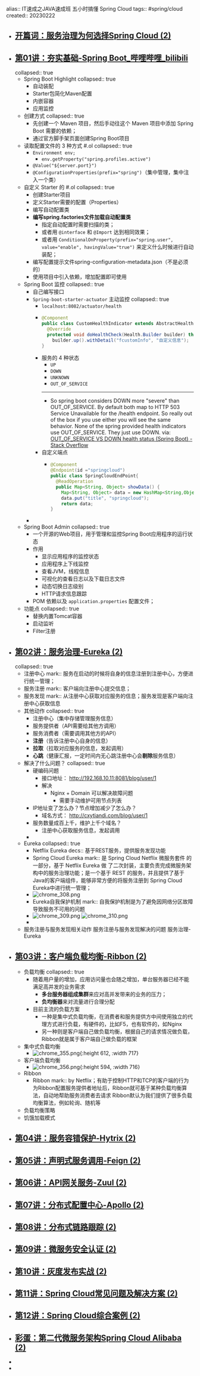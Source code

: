 alias:: IT速成之JAVA速成班 五小时搞懂 Spring Cloud
tags:: #spring/cloud 
created:: 20230222

- ## [开篇词：服务治理为何选择Spring Cloud (2)](https://www.bilibili.com/video/BV13a411e7h5?*p*=1)
- ## [第01讲：夯实基础-Spring Boot_哔哩哔哩_bilibili](https://www.bilibili.com/video/BV13a411e7h5/?p=2)
  collapsed:: true
  - Spring Boot Highlight
    collapsed:: true
    - 自动装配
    - Starter包简化Maven配置
    - 内嵌容器
    - 应用监控
  - 创建方式
    collapsed:: true
    - 先创建一个 Maven 项目，然后手动往这个 Maven 项目中添加 Spring Boot 需要的依赖；
    - 通过官方脚手架页面创建Spring Boot项目
  - 读取配置文件的 3 种方式 #.ol
    collapsed:: true
    - `Environment env;`
      - `env.getProperty("spring.profiles.active")`
    - `@Value("${server.port}")`
    - `@ConfigurationProperties(prefix="spring")`（集中管理，集中注入一个类）
  - 自定义 Starter 的 #.ol
    collapsed:: true
    - 创建Starter项目
    - 定义Starter需要的配置（Properties）
    - 编写自动配置类
    - **编写spring.factories文件加载自动配置类**
      - 指定自动配置时需要扫描的类；
      - 或者用 `@interface` 和 `@Import` 达到相同效果；
      - 或者用 `ConditionalOnProperty(prefix="spring.user", value="enable", havingValue="true")` 来定义什么时候进行自动装配；
    - 编写配置提示文件spring-configuration-metadata.json（不是必须的）
    - 使用项目中引入依赖，增加配置即可使用
  - Spring Boot 监控
    collapsed:: true
    - 自己编写接口
    - `Spring-boot-starter-actuator` 主动监控
      collapsed:: true
      - `localhost:8082/actuator/health`
      - ```java
        @Component
        public class CustomHealthIndicator extends AbstractHealthIndicator { 
          @Override
          protected void doHealthCheck(Health.Builder builder) throws Exception {
            builder.up().withDetail("fcustomInfo", "自定义信息");
        }
        ```
      - 服务的 4 种状态
        - `UP`
        - `DOWN`
        - `UNKNOWN`
        - `OUT_OF_SERVICE`
        - ---
        - So spring boot considers DOWN more "severe" than OUT_OF_SERVICE. By default both map to HTTP 503 Service Unavailable for the /health endpoint. So really out of the box if you use either you will see the same behavior. None of the spring provided health indicators use OUT_OF_SERVICE. They just use DOWN.
          via: [OUT_OF_SERVICE VS DOWN health status (Spring Boot) - Stack Overflow](https://stackoverflow.com/questions/29924786/out-of-service-vs-down-health-status-spring-boot)
      - 自定义端点
        - ```java
          @Component
          @Endpoint(id ="springcloud") 
          public class SpringCloudEndPoint{ 
            @ReadOperation
            public Map<String, Object> showData() {
              Map<String, Object> data = new HashMap<String,Object>();
              data.put("title", "springcloud");
              return data;
          }
          ```
    -
  - Spring Boot Admin
    collapsed:: true
    - 一个开源的Web项目，用于管理和监控Spring Boot应用程序的运行状态
    - 作用
      - 显示应用程序的监控状态
      - 应用程序上下线监控
      - 查看JVM，线程信息
      - 可视化的查看日志以及下载日志文件
      - 动态切换日志级别
      - HTTP请求信息跟踪
    - POM 依赖以及 `application.properties` 配置文件；
  - 功能点
    collapsed:: true
    - 替换内置Tomcat容器
    - 启动监听
    - Filter注册
- ## [第02讲：服务治理-Eureka (2)](https://www.bilibili.com/video/BV13a411e7h5?*p*=3)
  collapsed:: true
  - 注册中心
    mark:: 服务在启动的时候将自身的信息注册到注册中心，方便进行统一管理；
  - 服务注册
    mark:: 客户端向注册中心提交信息；
  - 服务发现
    mark:: 从注册中心获取对应服务的信息；服务发现是客户端向注册中心获取信息
  - 其他动作
    collapsed:: true
    - 注册中心（集中存储管理服务信息）
    - 服务提供者（API需要给其他方调用）
    - 服务消费者（需要调用其他方的API）
    - **注册**（告诉注册中心自身的信息）
    - **拉取**（拉取对应服务的信息，发起调用）
    - **心跳**（健康汇报，一定时间内无心跳注册中心会**剔除**服务信息）
  - 解决了什么问题？
    collapsed:: true
    - 硬编码问题
      - 接口地址： http://192.168.10.11:8081/blog/user/1
      - 解决
        - Nginx + Domain 可以解决故障问题
          - 需要手动维护可用节点列表
    - IP地址变了怎么办？节点增加减少了怎么办？
      - 域名方式： http://cxytiandi.com/blog/user/1
    - 服务数量成百上千，维护上千个域名？
      - 注册中心获取服务信息，发起调用
    -
  - Eureka
    collapsed:: true
    - Netflix Eureka
      decs:: 基于REST服务，提供服务发现功能
    - Spring Cloud Eureka
      mark:: 是 Spring Cloud Netflix 微服务套件 的一部分，基于 Netflix Eureka 做 了二次封装，主要负责完成微服务架构中的服务治理功能；是一个基于 REST 的服务，并且提供了基于Java的客户端组件，能够非常方便的将服务注册到 Spring Cloud Eureka中进行统一管理；
    - ![chrome_308.png](../assets/chrome_308_1677053666121_0.png)
    - Eureka自我保护机制
      mark:: 自我保护机制是为了避免因网络分区故障导致服务不可用的问题
    - ![chrome_309.png](../assets/chrome_309_1677054740861_0.png)
      ![chrome_310.png](../assets/chrome_310_1677054813358_0.png)
    -
  - 服务注册与服务发现相关动作
    服务注册与服务发现解决的问题
    服务治理-Eureka
- ## [第03讲：客户端负载均衡-Ribbon (2)](https://www.bilibili.com/video/BV13a411e7h5?*p*=4)
  - 负载均衡
    collapsed:: true
    - 随着用户量的增加，应用访问量也会随之增加，单台服务器已经不能满足高并发的业务需求
      - **多台服务器组成集群**来应对高并发带来的业务的压力；
      - **负均衡器**来对流量进行合理分配
    - 目前主流的负载方案
      - 一种是集中式负载均衡，在消费者和服务提供方中间使用独立的代理方式进行负载，有硬件的，比如F5，也有软件的，如Nginx
      - 另一种则是客户端自己做负载均衡，根据自己的请求情况做负载，Ribbon就是属于客户端自己做负载的框架
  - 集中式负载均衡
    - ![chrome_355.png](../assets/chrome_355_1679371658522_0.png){:height 612, :width 717}
  - 客户端负载均衡
    - ![chrome_356.png](../assets/chrome_356_1679371788888_0.png){:height 594, :width 716}
  - Ribbon
    - Ribbon
      mark:: by Netflix；有助于控制HTTP和TCP的客户端的行为
      为Ribbon配置服务提供者地址后，Ribbon就可基于某种负载均衡算法，自动地帮助服务消费者去请求
      Ribbon默认为我们提供了很多负载均衡算法，例如轮询、随机等
  - 负载均衡策略
  - 饥饿加载模式
- ## [第04讲：服务容错保护-Hytrix (2)](https://www.bilibili.com/video/BV13a411e7h5?*p*=5)
- ## [第05讲：声明式服务调用-Feign (2)](https://www.bilibili.com/video/BV13a411e7h5?*p*=6)
- ## [第06讲：API网关服务-Zuul (2)](https://www.bilibili.com/video/BV13a411e7h5?*p*=7)
- ## [第07讲：分布式配置中心-Apollo (2)](https://www.bilibili.com/video/BV13a411e7h5?*p*=8)
- ## [第08讲：分布式链路跟踪 (2)](https://www.bilibili.com/video/BV13a411e7h5?*p*=9)
- ## [第09讲：微服务安全认证 (2)](https://www.bilibili.com/video/BV13a411e7h5?*p*=10)
- ## [第10讲：灰度发布实战 (2)](https://www.bilibili.com/video/BV13a411e7h5?*p*=11)
- ## [第11讲：Spring Cloud常见问题及解决方案 (2)](https://www.bilibili.com/video/BV13a411e7h5?*p*=12)
- ## [第12讲：Spring Cloud综合案例 (2)](https://www.bilibili.com/video/BV13a411e7h5?*p*=13)
- ## [彩蛋：第二代微服务架构Spring Cloud Alibaba (2)](https://www.bilibili.com/video/BV13a411e7h5?*p*=14)
-
-